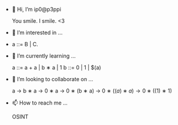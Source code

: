 - 👋 Hi, I’m ip0@p3ppi

    You smile. I smile. <3

- 👀 I’m interested in ...
- 
    a ::= B | C.
    
- 🌱 I’m currently learning ...

    a ::= a + a | b ∗ a | 1
    b ::= 0 | 1 | $(a)

- 💞️ I’m looking to collaborate on ...

    a → b ∗ a → 0 ∗ a → 0 ∗ (b ∗ a) → 0 ∗ ($(a) ∗ a) → 0 ∗ ($(1) ∗ 1)
    
- 📫 How to reach me ...

    OSINT
